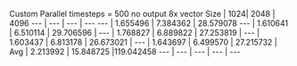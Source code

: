 Custom Parallel 
timesteps = 500
no output
8x vector
Size | 1024| 2048 | 4096 
--- | --- | --- | --- 
--- | 1.655496 | 7.384362 | 28.579078 
--- | 1.610641 | 6.510114 | 29.706596  |
--- | 1.768827 | 6.889822 | 27.253819 | 
--- | 1.603437 | 6.813178 | 26.673021 | 
--- | 1.643697 | 6.499570 | 27.215732 | 
Avg | 2.213992 | 15.848725 |119.042458
--- | --- | --- | --- | --- 
